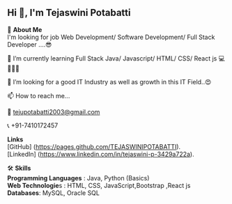 ## Hi 👋, I'm Tejaswini Potabatti

🚀 **About Me** <br/>
I'm looking for job Web Development/ Software Development/ Full Stack Developer ....😎

🌱 I’m currently learning Full Stack Java/ Javascript/ HTML/ CSS/ React js 💻📝🙇‍♂️

💞️ I’m looking for a good IT Industry as well as growth in this IT Field..😍

📫 How to reach me...

📩 tejupotabatti2003@gmail.com

📞 +91-7410172457

**Links**<br/>
[GitHub] (https://pages.github.com/TEJASWINIPOTABATTI).<br/>
[LinkedIn] (https://www.linkedin.com/in/tejaswini-p-3429a722a).<br/>

🛠 **Skills** <br/>
**Programming Languages** : Java, Python (Basics)<br/>
**Web Technologie**s : HTML, CSS, JavaScript,Bootstrap ,React js<br/>
**Databases**: MySQL, Oracle SQL
